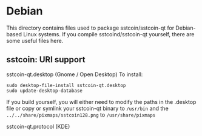 
Debian
====================
This directory contains files used to package sstcoin/sstcoin-qt
for Debian-based Linux systems. If you compile sstcoind/sstcoin-qt yourself, there are some useful files here.

## sstcoin: URI support ##


sstcoin-qt.desktop  (Gnome / Open Desktop)
To install:

	sudo desktop-file-install sstcoin-qt.desktop
	sudo update-desktop-database

If you build yourself, you will either need to modify the paths in
the .desktop file or copy or symlink your sstcoin-qt binary to `/usr/bin`
and the `../../share/pixmaps/sstcoin128.png` to `/usr/share/pixmaps`

sstcoin-qt.protocol (KDE)

